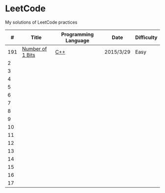 # LeetCode
My solutions of LeetCode practices  

| #     |                 Title                  | Programming Language  | Date       | Difficulty  |
| ----- | -------------------------------------- | --------------------- | ---------- | ----------- |
| 191   | [Number of 1 Bits](https://leetcode.com/problems/number-of-1-bits/)| [C++](https://github.com/yangxuhui/LeetCode/blob/master/src/191.%20Number%20of%201%20Bits/Numberof1Bits.cpp)                  | 2015/3/29  |  Easy       |
| 2   |                                        |                       |       |             |
| 3   |                                        |                       |       |             |
| 4   |                                        |                       |       |             |
| 5   |                                        |                       |       |             |
| 6   |                                        |                       |       |             |
| 7   |                                        |                       |       |             |
| 8   |                                        |                       |       |             |
| 9   |                                        |                       |       |             |
| 10  |                                        |                       |       |             |
| 11  |                                        |                       |       |             |
| 12  |                                        |                       |       |             |
| 13  |                                        |                       |       |             |
| 14  |                                        |                       |       |             |
| 15  |                                        |                       |       |             |
| 16  |                                        |                       |       |             |
| 17  |                                        |                       |       |             |
